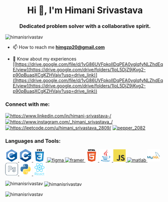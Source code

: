 <h1 align="center">Hi 👋, I'm Himani Srivastava</h1>
<h3 align="center">Dedicated problem solver with a collaborative spirit.</h3>

<p align="left"> <img src="https://komarev.com/ghpvc/?username=himanisrivastav&label=Profile%20views&color=0e75b6&style=flat" alt="himanisrivastav" /> </p>

- 📫 How to reach me **himgzp20@gmail.com**

- 📄 Know about my experiences [[https://drive.google.com/file/d/1vG86UVFpkoIlDqPEA0yglqfyNLZhdEqE/view](https://drive.google.com/drive/folders/1IoL5DjZ9jKvg2-p90pBuaqXCgKZHVajy?usp=drive_link)]([https://drive.google.com/file/d/1vG86UVFpkoIlDqPEA0yglqfyNLZhdEqE/view](https://drive.google.com/drive/folders/1IoL5DjZ9jKvg2-p90pBuaqXCgKZHVajy?usp=drive_link))

<h3 align="left">Connect with me:</h3>
<p align="left">
<a href="https://linkedin.com/in/https://www.linkedin.com/in/himani-srivastava-/" target="blank"><img align="center" src="https://raw.githubusercontent.com/rahuldkjain/github-profile-readme-generator/master/src/images/icons/Social/linked-in-alt.svg" alt="https://www.linkedin.com/in/himani-srivastava-/" height="30" width="40" /></a>
<a href="https://instagram.com/https://www.instagram.com/_himani_srivastava_/" target="blank"><img align="center" src="https://raw.githubusercontent.com/rahuldkjain/github-profile-readme-generator/master/src/images/icons/Social/instagram.svg" alt="https://www.instagram.com/_himani_srivastava_/" height="30" width="40" /></a>
<a href="https://www.leetcode.com/https://leetcode.com/u/himani_srivastava_2809/" target="blank"><img align="center" src="https://raw.githubusercontent.com/rahuldkjain/github-profile-readme-generator/master/src/images/icons/Social/leet-code.svg" alt="https://leetcode.com/u/himani_srivastava_2809/" height="30" width="40" /></a>
<a href="https://discord.gg/pepper_2082" target="blank"><img align="center" src="https://raw.githubusercontent.com/rahuldkjain/github-profile-readme-generator/master/src/images/icons/Social/discord.svg" alt="pepper_2082" height="30" width="40" /></a>
</p>

<h3 align="left">Languages and Tools:</h3>
<p align="left"> <a href="https://www.cprogramming.com/" target="_blank" rel="noreferrer"> <img src="https://raw.githubusercontent.com/devicons/devicon/master/icons/c/c-original.svg" alt="c" width="40" height="40"/> </a> <a href="https://www.w3schools.com/cpp/" target="_blank" rel="noreferrer"> <img src="https://raw.githubusercontent.com/devicons/devicon/master/icons/cplusplus/cplusplus-original.svg" alt="cplusplus" width="40" height="40"/> </a> <a href="https://www.w3schools.com/css/" target="_blank" rel="noreferrer"> <img src="https://raw.githubusercontent.com/devicons/devicon/master/icons/css3/css3-original-wordmark.svg" alt="css3" width="40" height="40"/> </a> <a href="https://www.figma.com/" target="_blank" rel="noreferrer"> <img src="https://www.vectorlogo.zone/logos/figma/figma-icon.svg" alt="figma" width="40" height="40"/> </a> <a href="https://www.framer.com/" target="_blank" rel="noreferrer"> <img src="https://www.vectorlogo.zone/logos/framer/framer-icon.svg" alt="framer" width="40" height="40"/> </a> <a href="https://www.w3.org/html/" target="_blank" rel="noreferrer"> <img src="https://raw.githubusercontent.com/devicons/devicon/master/icons/html5/html5-original-wordmark.svg" alt="html5" width="40" height="40"/> </a> <a href="https://www.java.com" target="_blank" rel="noreferrer"> <img src="https://raw.githubusercontent.com/devicons/devicon/master/icons/java/java-original.svg" alt="java" width="40" height="40"/> </a> <a href="https://developer.mozilla.org/en-US/docs/Web/JavaScript" target="_blank" rel="noreferrer"> <img src="https://raw.githubusercontent.com/devicons/devicon/master/icons/javascript/javascript-original.svg" alt="javascript" width="40" height="40"/> </a> <a href="https://www.mathworks.com/" target="_blank" rel="noreferrer"> <img src="https://upload.wikimedia.org/wikipedia/commons/2/21/Matlab_Logo.png" alt="matlab" width="40" height="40"/> </a> <a href="https://www.mysql.com/" target="_blank" rel="noreferrer"> <img src="https://raw.githubusercontent.com/devicons/devicon/master/icons/mysql/mysql-original-wordmark.svg" alt="mysql" width="40" height="40"/> </a> <a href="https://www.photoshop.com/en" target="_blank" rel="noreferrer"> <img src="https://raw.githubusercontent.com/devicons/devicon/master/icons/photoshop/photoshop-line.svg" alt="photoshop" width="40" height="40"/> </a> <a href="https://www.python.org" target="_blank" rel="noreferrer"> <img src="https://raw.githubusercontent.com/devicons/devicon/master/icons/python/python-original.svg" alt="python" width="40" height="40"/> </a> <a href="https://reactjs.org/" target="_blank" rel="noreferrer"> <img src="https://raw.githubusercontent.com/devicons/devicon/master/icons/react/react-original-wordmark.svg" alt="react" width="40" height="40"/> </a> </p>

<p><img align="left" src="https://github-readme-stats.vercel.app/api/top-langs?username=himanisrivastav&show_icons=true&locale=en&layout=compact" alt="himanisrivastav" /></p>

<p>&nbsp;<img align="center" src="https://github-readme-stats.vercel.app/api?username=himanisrivastav&show_icons=true&locale=en" alt="himanisrivastav" /></p>

<p><img align="center" src="https://github-readme-streak-stats.herokuapp.com/?user=himanisrivastav&" alt="himanisrivastav" /></p>
